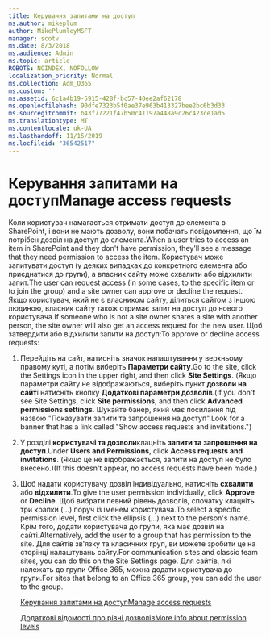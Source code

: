 ```yaml
---
title: Керування запитами на доступ
ms.author: mikeplum
author: MikePlumleyMSFT
manager: scotv
ms.date: 8/3/2018
ms.audience: Admin
ms.topic: article
ROBOTS: NOINDEX, NOFOLLOW
localization_priority: Normal
ms.collection: Adm_O365
ms.custom: ''
ms.assetid: 6c1a4b19-5915-428f-bc57-40ee2af62178
ms.openlocfilehash: 90dfe7323b5f0ae37e963b413327bee2bc6b3d33
ms.sourcegitcommit: b43f77221f47b50c41197a448a9c26c423ce1ad5
ms.translationtype: MT
ms.contentlocale: uk-UA
ms.lasthandoff: 11/15/2019
ms.locfileid: "36542517"
---
```

# <a name="manage-access-requests"></a><span data-ttu-id="7f162-102">Керування запитами на доступ</span><span class="sxs-lookup"><span data-stu-id="7f162-102">Manage access requests</span></span>

<span data-ttu-id="7f162-103">Коли користувач намагається отримати доступ до елемента в SharePoint, і вони не мають дозволу, вони побачать повідомлення, що їм потрібен дозвіл на доступ до елемента.</span><span class="sxs-lookup"><span data-stu-id="7f162-103">When a user tries to access an item in SharePoint and they don't have permission, they'll see a message that they need permission to access the item.</span></span> <span data-ttu-id="7f162-104">Користувач може запитувати доступ (у деяких випадках до конкретного елемента або приєднатися до групи), а власник сайту може схвалити або відхилити запит.</span><span class="sxs-lookup"><span data-stu-id="7f162-104">The user can request access (in some cases, to the specific item or to join the group) and a site owner can approve or decline the request.</span></span> <span data-ttu-id="7f162-105">Якщо користувач, який не є власником сайту, ділиться сайтом з іншою людиною, власник сайту також отримає запит на доступ до нового користувача.</span><span class="sxs-lookup"><span data-stu-id="7f162-105">If someone who is not a site owner shares a site with another person, the site owner will also get an access request for the new user.</span></span> <span data-ttu-id="7f162-106">Щоб затвердити або відхилити запити на доступ:</span><span class="sxs-lookup"><span data-stu-id="7f162-106">To approve or decline access requests:</span></span>
  
1. <span data-ttu-id="7f162-107">Перейдіть на сайт, натисніть значок налаштування у верхньому правому куті, а потім виберіть **Параметри сайту**.</span><span class="sxs-lookup"><span data-stu-id="7f162-107">Go to the site, click the Settings icon in the upper right, and then click **Site Settings**.</span></span> <span data-ttu-id="7f162-108">(Якщо параметри сайту не відображаються, виберіть пункт **дозволи на сайт**і натисніть кнопку **Додаткові параметри дозволів**.</span><span class="sxs-lookup"><span data-stu-id="7f162-108">(If you don't see Site Settings, click **Site permissions**, and then click **Advanced permissions settings**.</span></span> <span data-ttu-id="7f162-109">Шукайте банер, який має посилання під назвою "Показувати запити та запрошення на доступ".</span><span class="sxs-lookup"><span data-stu-id="7f162-109">Look for a banner that has a link called "Show access requests and invitations.")</span></span>
    
2. <span data-ttu-id="7f162-110">У розділі **користувачі та дозволи**клацніть **запити та запрошення на доступ**.</span><span class="sxs-lookup"><span data-stu-id="7f162-110">Under **Users and Permissions**, click **Access requests and invitations**.</span></span> <span data-ttu-id="7f162-111">(Якщо це не відображається, запити на доступ не було внесено.)</span><span class="sxs-lookup"><span data-stu-id="7f162-111">(If this doesn't appear, no access requests have been made.)</span></span>
    
3. <span data-ttu-id="7f162-112">Щоб надати користувачу дозвіл індивідуально, натисніть **схвалити** або **відхилити**.</span><span class="sxs-lookup"><span data-stu-id="7f162-112">To give the user permission individually, click **Approve** or **Decline**.</span></span> <span data-ttu-id="7f162-113">Щоб вибрати певний рівень дозволів, спочатку клацніть три крапки (...) поруч із іменем користувача.</span><span class="sxs-lookup"><span data-stu-id="7f162-113">To select a specific permission level, first click the ellipsis (...) next to the person's name.</span></span> <span data-ttu-id="7f162-114">Крім того, додати користувача до групи, яка має дозвіл на сайті.</span><span class="sxs-lookup"><span data-stu-id="7f162-114">Alternatively, add the user to a group that has permission to the site.</span></span> <span data-ttu-id="7f162-115">Для сайтів зв'язку та класичних груп, ви можете зробити це на сторінці налаштувань сайту.</span><span class="sxs-lookup"><span data-stu-id="7f162-115">For communication sites and classic team sites, you can do this on the Site Settings page.</span></span> <span data-ttu-id="7f162-116">Для сайтів, які належать до групи Office 365, можна додати користувача до групи.</span><span class="sxs-lookup"><span data-stu-id="7f162-116">For sites that belong to an Office 365 group, you can add the user to the group.</span></span>
    
    [<span data-ttu-id="7f162-117">Керування запитами на доступ</span><span class="sxs-lookup"><span data-stu-id="7f162-117">Manage access requests </span></span>](https://go.microsoft.com/fwlink/?linkid=2008747)
    
    [<span data-ttu-id="7f162-118">Додаткові відомості про рівні дозволів</span><span class="sxs-lookup"><span data-stu-id="7f162-118">More info about permission levels</span></span>](https://go.microsoft.com/fwlink/?linkid=867071)
    

